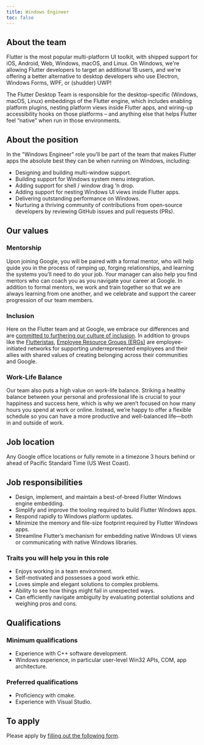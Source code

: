 ```yaml
---
title: Windows Engineer
toc: false
---
```


## About the team

Flutter is the most popular multi-platform UI toolkit, with shipped support for iOS, Android, Web, Windows, macOS, and Linux. On Windows, we're allowing Flutter developers to target an additional 1B users, and we're offering a better alternative to desktop developers who use Electron, Windows Forms, WPF, or (shudder) UWP!

The Flutter Desktop Team is responsible for the desktop-specific (Windows, macOS, Linux) embeddings of the Flutter engine, which includes enabling platform plugins, nesting platform views inside Flutter apps, and wiring-up accessibility hooks on those platforms – and anything else that helps Flutter feel “native” when run in those environments.

## About the position

In the "Windows Engineer" role you'll be part of the team that makes Flutter apps the absolute best they can be when running on Windows, including:

*   Designing and building multi-window support.
*   Building support for Windows system menu integration.
*   Adding support for shell / window drag ‘n drop.
*   Adding support for nesting Windows UI views inside Flutter apps.
*   Delivering outstanding performance on Windows.
*   Nurturing a thriving community of contributions from open-source developers by reviewing GitHub issues and pull requests (PRs).

## Our values

### Mentorship

Upon joining Google, you will be paired with a formal mentor, who will help guide you in the process of ramping up, forging relationships, and learning the systems you’ll need to do your job.  Your manager can also help you find mentors who can coach you as you navigate your career at Google. In addition to formal mentors, we work and train together so that we are always learning from one another, and we celebrate and support the career progression of our team members.

### Inclusion

Here on the Flutter team and at Google,
we embrace our differences and are
[committed to furthering our culture of inclusion](https://flutter.dev/culture).
In addition to groups like the [Flutteristas](https://flutteristas.org/),
[Employee Resource Groups (ERGs)](https://diversity.google/commitments/)
are employee-initiated networks for supporting underrepresented employees
and their allies with shared values of creating belonging across their communities and Google.

### Work-Life Balance

Our team also puts a high value on work-life balance.
Striking a healthy balance between your personal and professional life
is crucial to your happiness and success here, which is why we aren’t
focused on how many hours you spend at work or online. Instead,
we’re happy to offer a flexible schedule so you can have a more productive
and well-balanced life&mdash;both in and outside of work.

## Job location

Any Google office locations or fully remote in a timezone 3 hours behind or ahead of Pacific Standard Time (US West Coast).

## Job responsibilities

*   Design, implement, and maintain a best-of-breed Flutter Windows engine embedding.
*   Simplify and improve the tooling required to build Flutter Windows apps.
*   Respond rapidly to Windows platform updates.
*   Minimize the memory and file-size footprint required by Flutter Windows apps.
*   Streamline Flutter’s mechanism for embedding native Windows UI views or communicating with native Windows libraries.

### Traits you will help you in this role

*   Enjoys working in a team environment.
*   Self-motivated and possesses a good work ethic.
*   Loves simple and elegant solutions to complex problems.
*   Ability to see how things might fail in unexpected ways.
*   Can efficiently navigate ambiguity by evaluating potential solutions and weighing pros and cons.

## Qualifications

### Minimum qualifications

*   Experience with C++ software development.
*   Windows experience, in particular user-level Win32 APIs, COM, app architecture.

### Preferred qualifications

*   Proficiency with cmake.
*   Experience with Visual Studio.

## To apply

Please apply by [filling out the following form](https://flutter.dev/go/job).
